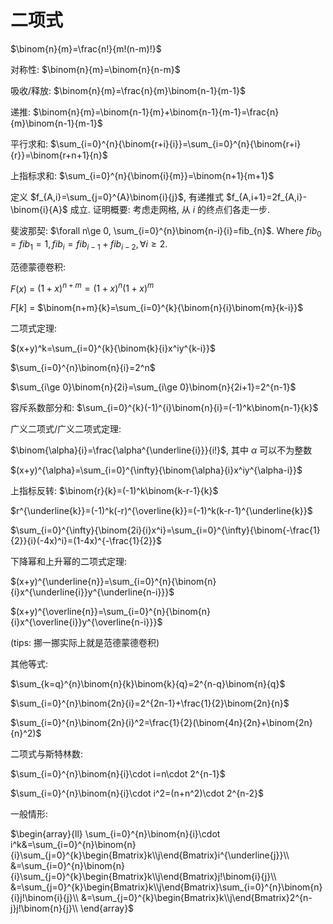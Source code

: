 # 二项式

$\binom{n}{m}=\frac{n!}{m!(n-m)!}$

对称性: $\binom{n}{m}=\binom{n}{n-m}$

吸收/释放: $\binom{n}{m}=\frac{n}{m}\binom{n-1}{m-1}$

递推: $\binom{n}{m}=\binom{n-1}{m}+\binom{n-1}{m-1}=\frac{n}{m}\binom{n-1}{m-1}$

平行求和: $\sum_{i=0}^{n}{\binom{r+i}{i}}=\sum_{i=0}^{n}{\binom{r+i}{r}}=\binom{r+n+1}{n}$

上指标求和: $\sum_{i=0}^{n}{\binom{i}{m}}=\binom{n+1}{m+1}$

定义 $f_{A,i}=\sum_{j=0}^{A}\binom{i}{j}$, 有递推式 $f_{A,i+1}=2f_{A,i}-\binom{i}{A}$ 成立. 证明概要: 考虑走网格, 从 $i$ 的终点们各走一步.

斐波那契: $\forall n\ge 0, \sum_{i=0}^{n}\binom{n-i}{i}=fib_{n}$. Where $fib_0=fib_1=1,fib_i=fib_{i-1}+fib_{i-2}, \forall i\ge 2$.

范德蒙德卷积: 

$F(x)$ = $(1+x)^{n+m}=(1+x)^n(1+x)^m$

$F[k]$ = $\binom{n+m}{k}=\sum_{i=0}^{k}{\binom{n}{i}\binom{m}{k-i}}$

二项式定理:

$(x+y)^k=\sum_{i=0}^{k}{\binom{k}{i}x^iy^{k-i}}$

$\sum_{i=0}^{n}\binom{n}{i}=2^n$

$\sum_{i\ge 0}\binom{n}{2i}=\sum_{i\ge 0}\binom{n}{2i+1}=2^{n-1}$

容斥系数部分和: $\sum_{i=0}^{k}(-1)^{i}\binom{n}{i}=(-1)^k\binom{n-1}{k}$

广义二项式/广义二项式定理:

$\binom{\alpha}{i}=\frac{\alpha^{\underline{i}}}{i!}$, 其中 $\alpha$ 可以不为整数

$(x+y)^{\alpha}=\sum_{i=0}^{\infty}{\binom{\alpha}{i}x^iy^{\alpha-i}}$

上指标反转: $\binom{r}{k}=(-1)^k\binom{k-r-1}{k}$

$r^{\underline{k}}=(-1)^k(-r)^{\overline{k}}=(-1)^k(k-r-1)^{\underline{k}}$

$\sum_{i=0}^{\infty}{\binom{2i}{i}x^i}=\sum_{i=0}^{\infty}{\binom{-\frac{1}{2}}{i}(-4x)^i}=(1-4x)^{-\frac{1}{2}}$

下降幂和上升幂的二项式定理:

$(x+y)^{\underline{n}}=\sum_{i=0}^{n}{\binom{n}{i}x^{\underline{i}}y^{\underline{n-i}}}$

$(x+y)^{\overline{n}}=\sum_{i=0}^{n}{\binom{n}{i}x^{\overline{i}}y^{\overline{n-i}}}$

(tips: 挪一挪实际上就是范德蒙德卷积)

其他等式:

$\sum_{k=q}^{n}\binom{n}{k}\binom{k}{q}=2^{n-q}\binom{n}{q}$

$\sum_{i=0}^{n}\binom{2n}{i}=2^{2n-1}+\frac{1}{2}\binom{2n}{n}$

$\sum_{i=0}^{n}\binom{2n}{i}^2=\frac{1}{2}(\binom{4n}{2n}+\binom{2n}{n}^2)$

二项式与斯特林数:

$\sum_{i=0}^{n}\binom{n}{i}\cdot i=n\cdot 2^{n-1}$

$\sum_{i=0}^{n}\binom{n}{i}\cdot i^2=(n+n^2)\cdot 2^{n-2}$

一般情形:

$\begin{array}{ll}
\sum_{i=0}^{n}\binom{n}{i}\cdot i^k&=\sum_{i=0}^{n}\binom{n}{i}\sum_{j=0}^{k}\begin{Bmatrix}k\\j\end{Bmatrix}i^{\underline{j}}\\
&=\sum_{i=0}^{n}\binom{n}{i}\sum_{j=0}^{k}\begin{Bmatrix}k\\j\end{Bmatrix}j!\binom{i}{j}\\
&=\sum_{j=0}^{k}\begin{Bmatrix}k\\j\end{Bmatrix}\sum_{i=0}^{n}\binom{n}{i}j!\binom{i}{j}\\
&=\sum_{j=0}^{k}\begin{Bmatrix}k\\j\end{Bmatrix}2^{n-j}j!\binom{n}{j}\\
\end{array}$

